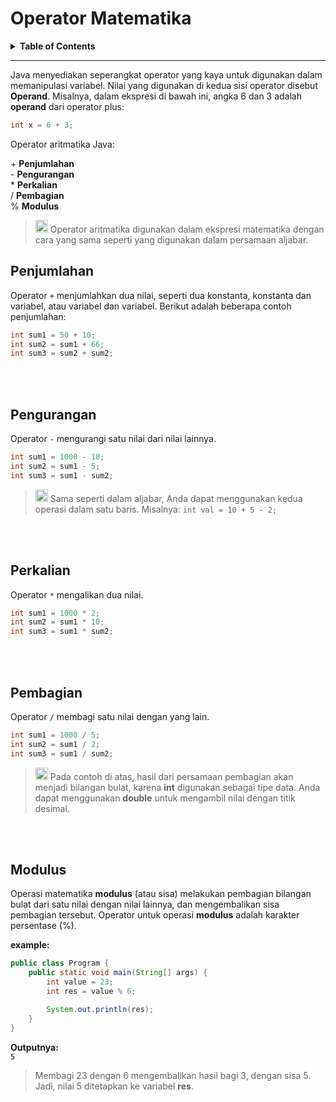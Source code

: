 
# Operator Matematika
<details>
  <summary><b>Table of Contents</b></summary>
  
  + [Penjumlahan](#penjumlahan)
  + [Pengurangan](#pengurangan)
  + [Perkalian](#perkalian)
  + [Pembagian](#pembagian)
  + [Modulus](#modulus)
  
</details>

----

Java menyediakan seperangkat operator yang kaya untuk digunakan dalam memanipulasi variabel. Nilai yang digunakan di kedua sisi operator disebut **Operand**. 
Misalnya, dalam ekspresi di bawah ini, angka 6 dan 3 adalah **operand** dari operator plus:

```java
int x = 6 + 3;
```
Operator aritmatika Java:

\+ **Penjumlahan**<br>
\- **Pengurangan**<br>
\* **Perkalian**<br>
\/ **Pembagian**<br>
\% **Modulus**

> <img src="https://img.icons8.com/ios/250/000000/pin3.png" width=20> Operator aritmatika digunakan dalam ekspresi matematika dengan cara yang sama seperti yang digunakan dalam persamaan aljabar.

## Penjumlahan
Operator `+` menjumlahkan dua nilai, seperti dua konstanta, konstanta dan variabel, atau variabel dan variabel. Berikut adalah beberapa contoh penjumlahan:

```java
int sum1 = 50 + 10; 
int sum2 = sum1 + 66; 
int sum3 = sum2 + sum2;
```
<br><br>
## Pengurangan
Operator `-` mengurangi satu nilai dari nilai lainnya.
```java
int sum1 = 1000 - 10;
int sum2 = sum1 - 5;
int sum3 = sum1 - sum2;
```

> <img src="https://img.icons8.com/ios/250/000000/pin3.png" width=20> Sama seperti dalam aljabar, Anda dapat menggunakan kedua operasi dalam satu baris. Misalnya: `int val = 10 + 5 - 2;`
> 
<br><br>
## Perkalian
Operator `*` mengalikan dua nilai.
```java
int sum1 = 1000 * 2;
int sum2 = sum1 * 10;
int sum3 = sum1 * sum2;
```
<br><br>
## Pembagian
Operator `/` membagi satu nilai dengan yang lain.
```java
int sum1 = 1000 / 5;
int sum2 = sum1 / 2;
int sum3 = sum1 / sum2;
```
> <img src="https://img.icons8.com/ios/250/000000/pin3.png" width=20> Pada contoh di atas, hasil dari persamaan pembagian akan menjadi bilangan bulat, karena **int** digunakan sebagai tipe data. Anda dapat menggunakan **double** untuk mengambil nilai dengan titik desimal.

<br><br>
## Modulus

Operasi matematika **modulus** (atau sisa) melakukan pembagian bilangan bulat dari satu nilai dengan nilai lainnya, dan mengembalikan sisa pembagian tersebut. Operator untuk operasi **modulus** adalah karakter persentase (%).

**example:**
```java
public class Program {
    public static void main(String[] args) {
        int value = 23;
        int res = value % 6;

        System.out.println(res);
    }
}
```

**Outputnya:**<br>
`5`

> Membagi 23 dengan 6 mengembalikan hasil bagi 3, dengan sisa 5. Jadi, nilai 5 ditetapkan ke variabel **res**.
